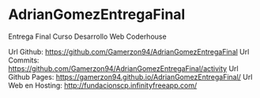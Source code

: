 # AdrianGomezEntregaFinal
Entrega Final Curso Desarrollo Web Coderhouse

Url Github: https://github.com/Gamerzon94/AdrianGomezEntregaFinal
Url Commits: https://github.com/Gamerzon94/AdrianGomezEntregaFinal/activity
Url Github Pages: https://gamerzon94.github.io/AdrianGomezEntregaFinal/
Url Web en Hosting: http://fundacionscp.infinityfreeapp.com/
